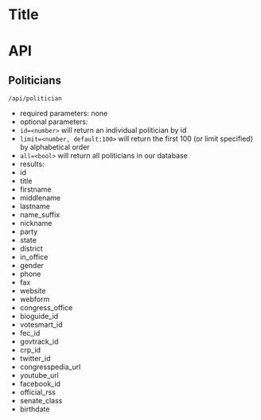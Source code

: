 Title
=====

API
===

Politicians
------------------
`/api/politician`

* required parameters: none
* optional parameters:
 * `id=<number>` will return an individual politician by id
 * `limit=<number, default:100>` will return the first 100 (or limit specified) by alphabetical order
 * `all=<bool>` will return all politicians in our database
* results:
 * id
 * title
 * firstname
 * middlename
 * lastname
 * name_suffix
 * nickname
 * party
 * state
 * district
 * in_office
 * gender
 * phone
 * fax
 * website
 * webform
 * congress_office
 * bioguide_id
 * votesmart_id
 * fec_id
 * govtrack_id
 * crp_id
 * twitter_id
 * congresspedia_url
 * youtube_url
 * facebook_id
 * official_rss
 * senate_class
 * birthdate